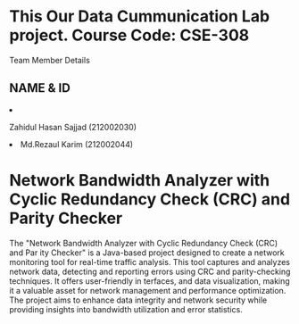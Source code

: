 <h1>
 <b>
  This Our Data Cummunication Lab project.
 Course Code: CSE-308
 </b>
</h1>

 Team Member Details

 <h2>NAME & ID</h2>
 <li>
  
   Zahidul Hasan Sajjad
 (212002030)

 </li>
 <li>
  Md.Rezaul Karim
 (212002044)
 </li>
 
 



 <h1>Network Bandwidth Analyzer with Cyclic
 Redundancy Check (CRC) and Parity Checker</h1>

 <p>
    The "Network Bandwidth Analyzer with Cyclic Redundancy Check (CRC) and Par
ity Checker" is a Java-based project designed to create a network monitoring tool for
 real-time traffic analysis. This tool captures and analyzes network data, detecting and
 reporting errors using CRC and parity-checking techniques. It offers user-friendly in
terfaces, and data visualization, making it a valuable asset for network management
 and performance optimization. The project aims to enhance data integrity and network
 security while providing insights into bandwidth utilization and error statistics.
 </p>
